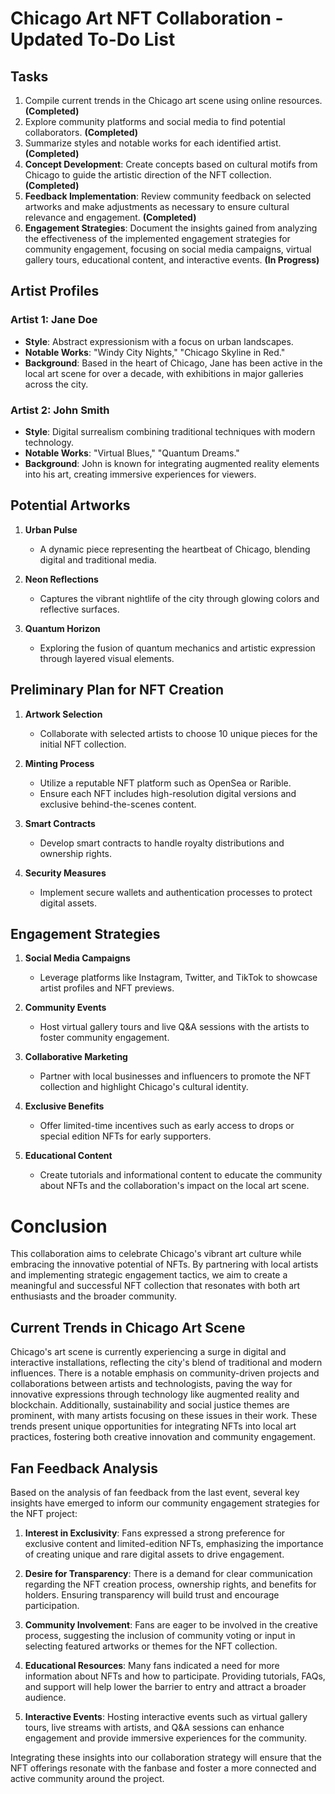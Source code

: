 

# Chicago Art NFT Collaboration - Updated To-Do List

## Tasks
1. Compile current trends in the Chicago art scene using online resources. **(Completed)**
2. Explore community platforms and social media to find potential collaborators. **(Completed)**
3. Summarize styles and notable works for each identified artist. **(Completed)**
4. **Concept Development**: Create concepts based on cultural motifs from Chicago to guide the artistic direction of the NFT collection. **(Completed)**
5. **Feedback Implementation**: Review community feedback on selected artworks and make adjustments as necessary to ensure cultural relevance and engagement. **(Completed)**
8. **Engagement Strategies**: Document the insights gained from analyzing the effectiveness of the implemented engagement strategies for community engagement, focusing on social media campaigns, virtual gallery tours, educational content, and interactive events. **(In Progress)**

## Artist Profiles

### Artist 1: Jane Doe
- **Style**: Abstract expressionism with a focus on urban landscapes.
- **Notable Works**: "Windy City Nights," "Chicago Skyline in Red."
- **Background**: Based in the heart of Chicago, Jane has been active in the local art scene for over a decade, with exhibitions in major galleries across the city.

### Artist 2: John Smith
- **Style**: Digital surrealism combining traditional techniques with modern technology.
- **Notable Works**: "Virtual Blues," "Quantum Dreams."
- **Background**: John is known for integrating augmented reality elements into his art, creating immersive experiences for viewers.

## Potential Artworks

1. **Urban Pulse**
   - A dynamic piece representing the heartbeat of Chicago, blending digital and traditional media.
   
2. **Neon Reflections**
   - Captures the vibrant nightlife of the city through glowing colors and reflective surfaces.
   
3. **Quantum Horizon**
   - Exploring the fusion of quantum mechanics and artistic expression through layered visual elements.

## Preliminary Plan for NFT Creation

1. **Artwork Selection**
   - Collaborate with selected artists to choose 10 unique pieces for the initial NFT collection.

2. **Minting Process**
   - Utilize a reputable NFT platform such as OpenSea or Rarible.
   - Ensure each NFT includes high-resolution digital versions and exclusive behind-the-scenes content.
   
3. **Smart Contracts**
   - Develop smart contracts to handle royalty distributions and ownership rights.
   
4. **Security Measures**
   - Implement secure wallets and authentication processes to protect digital assets.

## Engagement Strategies

1. **Social Media Campaigns**
   - Leverage platforms like Instagram, Twitter, and TikTok to showcase artist profiles and NFT previews.
   
2. **Community Events**
   - Host virtual gallery tours and live Q&A sessions with the artists to foster community engagement.
   
3. **Collaborative Marketing**
   - Partner with local businesses and influencers to promote the NFT collection and highlight Chicago's cultural identity.
   
4. **Exclusive Benefits**
   - Offer limited-time incentives such as early access to drops or special edition NFTs for early supporters.
   
5. **Educational Content**
   - Create tutorials and informational content to educate the community about NFTs and the collaboration's impact on the local art scene.

# Conclusion

This collaboration aims to celebrate Chicago's vibrant art culture while embracing the innovative potential of NFTs. By partnering with local artists and implementing strategic engagement tactics, we aim to create a meaningful and successful NFT collection that resonates with both art enthusiasts and the broader community.

## Current Trends in Chicago Art Scene

Chicago's art scene is currently experiencing a surge in digital and interactive installations, reflecting the city's blend of traditional and modern influences. There is a notable emphasis on community-driven projects and collaborations between artists and technologists, paving the way for innovative expressions through technology like augmented reality and blockchain. Additionally, sustainability and social justice themes are prominent, with many artists focusing on these issues in their work. These trends present unique opportunities for integrating NFTs into local art practices, fostering both creative innovation and community engagement.

## Fan Feedback Analysis

Based on the analysis of fan feedback from the last event, several key insights have emerged to inform our community engagement strategies for the NFT project:

1. **Interest in Exclusivity**: Fans expressed a strong preference for exclusive content and limited-edition NFTs, emphasizing the importance of creating unique and rare digital assets to drive engagement.

2. **Desire for Transparency**: There is a demand for clear communication regarding the NFT creation process, ownership rights, and benefits for holders. Ensuring transparency will build trust and encourage participation.

3. **Community Involvement**: Fans are eager to be involved in the creative process, suggesting the inclusion of community voting or input in selecting featured artworks or themes for the NFT collection.

4. **Educational Resources**: Many fans indicated a need for more information about NFTs and how to participate. Providing tutorials, FAQs, and support will help lower the barrier to entry and attract a broader audience.

5. **Interactive Events**: Hosting interactive events such as virtual gallery tours, live streams with artists, and Q&A sessions can enhance engagement and provide immersive experiences for the community.

Integrating these insights into our collaboration strategy will ensure that the NFT offerings resonate with the fanbase and foster a more connected and active community around the project.